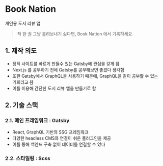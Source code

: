 # Book Nation
개인용 도서 리뷰 앱
>책 한 권 그냥 흘려보내기 싫다면, Book Nation 에서 기록하세요.

## 1. 제작 의도
- 정적 사이트를 빠르게 만들수 있는 Gatsby에 관심을 갖게 됨
- Next.js 를 공부하기 전에 Gatsby를 공부해보면 좋겠다 생각함
- 또한 Gatsby에서 GraphQL을 사용하기 때문에, GraphQL을 같이 공부할 수 있는 기회라고 봄
- 이를 이용해 간단한 도서 리뷰 앱을 만들기로 함

## 2. 기술 스택
### 2.1. 메인 프레임워크 : Gatsby
- React, GraphQL 기반의 SSG 프레임워크
- 다양한 headless CMS와 연결이 쉬운 플러그인을 제공
- 이를 통해 백엔드 구축 없이 데이터를 연결할 수 있다
### 2.2. 스타일링 : Scss

